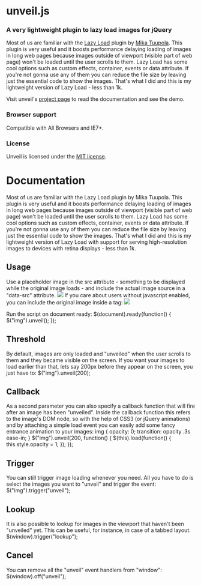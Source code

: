 # unveil.js
### A very lightweight plugin to lazy load images for jQuery

Most of us are familiar with the [Lazy Load](http://www.appelsiini.net/projects/lazyload) plugin by [Mika Tuupola](http://www.appelsiini.net/).
This plugin is very useful and it boosts performance delaying loading of images in long web pages because images outside of viewport (visible part of web page) won't be loaded until the user scrolls to them.
Lazy Load has some cool options such as custom effects, container, events or data attribute. If you're not gonna use any of them you can reduce the file size by leaving just the essential code to show the images.
That's what I did and this is my lightweight version of Lazy Load - less than 1k.

Visit unveil's [project page](http://luis-almeida.github.com/unveil/) to read the documentation and see the demo.


### Browser support
Compatible with All Browsers and IE7+.


### License
Unveil is licensed under the [MIT license](http://opensource.org/licenses/MIT).

# Documentation
Most of us are familiar with the Lazy Load plugin by Mika Tuupola.
This plugin is very useful and it boosts performance delaying loading of images in long web pages because images outside of viewport (visible part of web page) won't be loaded until the user scrolls to them.
Lazy Load has some cool options such as custom effects, container, events or data attribute. If you're not gonna use any of them you can reduce the file size by leaving just the essential code to show the images.
That's what I did and this is my lightweight version of Lazy Load with support for serving high-resolution images to devices with retina displays - less than 1k.

## Usage
Use a placeholder image in the src attribute - something to be displayed while the original image loads - and include the actual image source in a "data-src" attribute.
<img src="bg.png" data-src="img1.jpg">
If you care about users without javascript enabled, you can include the original image inside a <noscript> tag:
<noscript>
  <img src="img1.jpg">
</noscript>

Run the script on document ready:
$(document).ready(function() {
  $("img").unveil();
});

## Threshold
By default, images are only loaded and "unveiled" when the user scrolls to them and they became visible on the screen.
If you want your images to load earlier than that, lets say 200px before they appear on the screen, you just have to:
$("img").unveil(200);

## Callback
As a second parameter you can also specify a callback function that will fire after an image has been "unveiled".
Inside the callback function this refers to the image's DOM node, so with the help of CSS3 (or jQuery animations) and by attaching a simple load event you can easily add some fancy entrance animation to your images:
img {
  opacity: 0;
  transition: opacity .3s ease-in;
}
$("img").unveil(200, function() {
  $(this).load(function() {
    this.style.opacity = 1;
  });
});

## Trigger
You can still trigger image loading whenever you need.
All you have to do is select the images you want to "unveil" and trigger the event:
$("img").trigger("unveil");

## Lookup
It is also possible to lookup for images in the viewport that haven't been "unveiled" yet.
This can be useful, for instance, in case of a tabbed layout.
$(window).trigger("lookup");

## Cancel
You can remove all the "unveil" event handlers from "window":
$(window).off("unveil");

